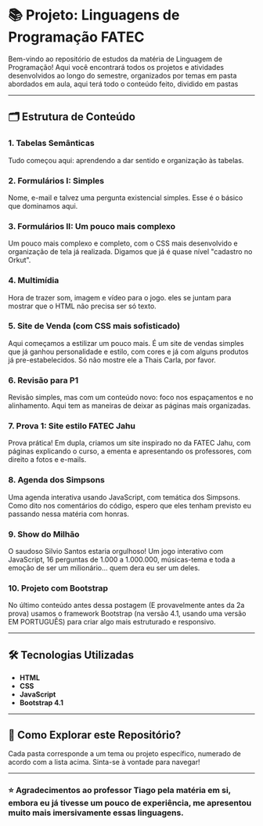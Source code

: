 # 📚 Projeto: Linguagens de Programação FATEC

Bem-vindo ao repositório de estudos da matéria de Linguagem de Programação! Aqui você encontrará todos os projetos e atividades desenvolvidos ao longo do semestre, organizados por temas em pasta abordados em aula, aqui terá todo o conteúdo feito, dividido em pastas

---

## 🗂 Estrutura de Conteúdo

### 1. Tabelas Semânticas  
Tudo começou aqui: aprendendo a dar sentido e organização às tabelas.

### 2. Formulários I: Simples  
Nome, e-mail e talvez uma pergunta existencial simples. Esse é o básico que dominamos aqui.  

### 3. Formulários II: Um pouco mais complexo  
Um pouco mais complexo e completo, com o CSS mais desenvolvido e organização de tela já realizada. Digamos que já é quase nível "cadastro no Orkut".  

### 4. Multimídia  
Hora de trazer som, imagem e vídeo para o jogo. eles se juntam para mostrar que o HTML não precisa ser só texto.

### 5. Site de Venda (com CSS mais sofisticado)  
Aqui começamos a estilizar um pouco mais. É um site de vendas simples que já ganhou personalidade e estilo, com cores e já com alguns produtos já pre-estabelecidos. Só não mostre ele a Thais Carla, por favor. 

### 6. Revisão para P1  
Revisão simples, mas com um conteúdo novo: foco nos espaçamentos e no alinhamento. Aqui tem as maneiras de deixar as páginas mais organizadas.  

### 7. Prova 1: Site estilo FATEC Jahu  
Prova prática! Em dupla, criamos um site inspirado no da FATEC Jahu, com páginas explicando o curso, a ementa e apresentando os professores, com direito a fotos e e-mails.

### 8. Agenda dos Simpsons  
Uma agenda interativa usando JavaScript, com temática dos Simpsons. Como dito nos comentários do código, espero que eles tenham previsto eu passando nessa matéria com honras. 

### 9. Show do Milhão  
O saudoso Silvio Santos estaria orgulhoso! Um jogo interativo com JavaScript, 16 perguntas de 1.000 a 1.000.000, músicas-tema e toda a emoção de ser um milionário... quem dera eu ser um deles.  

### 10. Projeto com Bootstrap  
No último conteúdo antes dessa postagem (E provavelmente antes da 2a prova) usamos o framework Bootstrap (na versão 4.1, usando uma versão EM PORTUGUÊS) para criar algo mais estruturado e responsivo.

---

## 🛠️ Tecnologias Utilizadas  
- **HTML**  
- **CSS**  
- **JavaScript**  
- **Bootstrap 4.1**  

---

## 🤔 Como Explorar este Repositório?  
Cada pasta corresponde a um tema ou projeto específico, numerado de acordo com a lista acima. Sinta-se à vontade para navegar! 
 
---

### ⭐ Agradecimentos ao professor Tiago pela matéria em si, embora eu já tivesse um pouco de experiência, me apresentou muito mais imersivamente essas linguagens.

